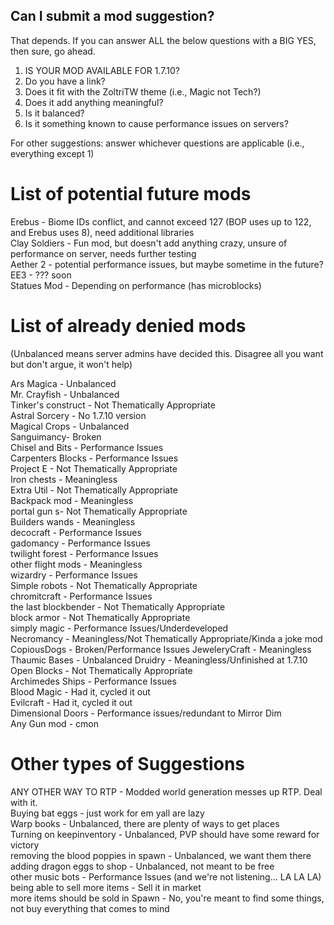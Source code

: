 ## Can I submit a mod suggestion?

That depends. If you can answer ALL the below questions with a BIG YES, then sure, go ahead.

1. IS YOUR MOD AVAILABLE FOR 1.7.10?
2. Do you have a link?
3. Does it fit with the ZoltriTW theme (i.e., Magic not Tech?)
4. Does it add anything meaningful?
5. Is it balanced?
6. Is it something known to cause performance issues on servers?

For other suggestions: answer whichever questions are applicable (i.e., everything except 1)

# List of potential future mods
Erebus - Biome IDs conflict, and cannot exceed 127 (BOP uses up to 122, and Erebus uses 8), need additional libraries  
Clay Soldiers - Fun mod, but doesn't add anything crazy, unsure of performance on server, needs further testing  
Aether 2 - potential performance issues, but maybe sometime in the future?  
EE3 - ??? soon  
Statues Mod - Depending on performance (has microblocks)  

# List of already denied mods
(Unbalanced means server admins have decided this.  Disagree all you want but don't argue, it won't help)

Ars Magica - Unbalanced  
Mr. Crayfish - Unbalanced  
Tinker's construct - Not Thematically Appropriate  
Astral Sorcery - No 1.7.10 version  
Magical Crops - Unbalanced  
Sanguimancy- Broken   
Chisel and Bits - Performance Issues  
Carpenters Blocks - Performance Issues  
Project E - Not Thematically Appropriate  
Iron chests - Meaningless   
Extra Util - Not Thematically Appropriate  
Backpack mod - Meaningless  
portal gun s- Not Thematically Appropriate  
Builders wands - Meaningless  
decocraft - Performance Issues  
gadomancy - Performance Issues  
twilight forest - Performance Issues  
other flight mods - Meaningless  
wizardry - Performance Issues  
Simple robots - Not Thematically Appropriate  
chromitcraft - Performance Issues  
the last blockbender - Not Thematically Appropriate  
block armor - Not Thematically Appropriate  
simply magic - Performance Issues/Underdeveloped  
Necromancy - Meaningless/Not Thematically Appropriate/Kinda a joke mod  
CopiousDogs - Broken/Performance Issues
JeweleryCraft - Meaningless  
Thaumic Bases - Unbalanced
Druidry - Meaningless/Unfinished at 1.7.10  
Open Blocks - Not Thematically Appropriate  
Archimedes Ships - Performance Issues  
Blood Magic - Had it, cycled it out  
Evilcraft - Had it, cycled it out  
Dimensional Doors - Performance issues/redundant to Mirror Dim  
Any Gun mod - cmon

# Other types of Suggestions
ANY OTHER WAY TO RTP - Modded world generation messes up RTP. Deal with it.  
Buying bat eggs - just work for em yall are lazy  
Warp books - Unbalanced, there are plenty of ways to get places  
Turning on keepinventory - Unbalanced, PVP should have some reward for victory  
removing the blood poppies in spawn - Unbalanced, we want them there  
adding dragon eggs to shop - Unbalanced, not meant to be free  
other music bots - Performance Issues (and we're not listening... LA LA LA)  
being able to sell more items - Sell it in market  
more items should be sold in Spawn - No, you're meant to find some things, not buy everything that comes to mind
